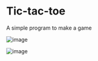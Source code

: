 # Tic-tac-toe
A simple program to make a game

![image](https://github.com/Coder-5657/Tic-tac-toe/assets/157788773/c1d8ab6c-12bc-4ab0-84e7-aac5e9e6399f)

![image](https://github.com/Coder-5657/Tic-tac-toe/assets/157788773/32fceaba-45cf-4c53-9bbd-c977c2b925bb)



